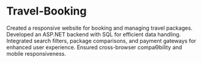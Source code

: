 # Travel-Booking
Created a responsive website for booking and managing travel packages.
 Developed an ASP.NET backend with SQL for efficient data handling.
 Integrated search filters, package comparisons, and payment gateways for enhanced user experience.
 Ensured cross-browser compaƟbility and mobile responsiveness. 
